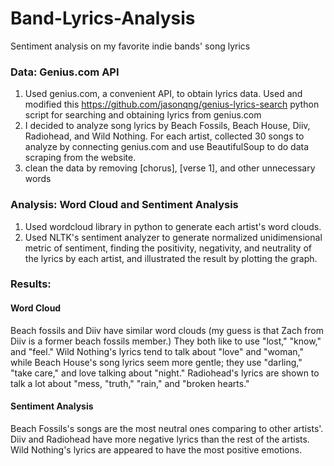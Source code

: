 # Band-Lyrics-Analysis
Sentiment analysis on my favorite indie bands' song lyrics

### Data: Genius.com API
1. Used genius.com, a convenient API, to obtain lyrics data. Used and modified this https://github.com/jasonqng/genius-lyrics-search python script for searching and obtaining lyrics from genius.com
2. I decided to analyze song lyrics by Beach Fossils, Beach House, Diiv, Radiohead, and Wild Nothing. For each artist, collected 30 songs to analyze by connecting genius.com and use BeautifulSoup to do data scraping from the website.
3. clean the data by removing [chorus], [verse 1], and other unnecessary words

### Analysis: Word Cloud and Sentiment Analysis
1. Used wordcloud library in python to generate each artist's word clouds.
2. Used NLTK's sentiment analyzer to generate normalized unidimensional metric of sentiment, finding the positivity, negativity, and neutrality of the lyrics by each artist, and illustrated the result by plotting the graph.

### Results:
#### Word Cloud
Beach fossils and Diiv have similar word clouds (my guess is that Zach from Diiv is a former beach fossils member.) They both like to use "lost," "know," and "feel." Wild Nothing's lyrics tend to talk about "love" and "woman," while Beach House's song lyrics seem more gentle; they use "darling," "take care," and love talking about "night." Radiohead's lyrics are shown to talk a lot about "mess, "truth," "rain," and "broken hearts."
#### Sentiment Analysis
Beach Fossils's songs are the most neutral ones comparing to other artists'. Diiv and Radiohead have more negative lyrics than the rest of the artists. Wild Nothing's lyrics are appeared to have the most positive emotions.
